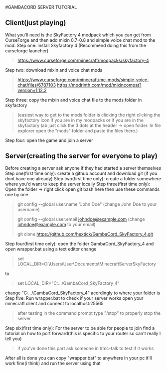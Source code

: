 #GAMBACORD SERVER TUTORIAL
## Client(just playing)
What you'll need is the SkyFactory 4 modpack which you can get from CurseForge and then add mixin 0.7-0.8  and simple voice chat mod to the mod.
Step one: install Skyfactory 4 (Recommend doing this from the curseforge launcher) 

>https://www.curseforge.com/minecraft/modpacks/skyfactory-4

Step two: download mixin and voice chat mods 

>https://www.curseforge.com/minecraft/mc-mods/simple-voice-chat/files/6787103
>https://modrinth.com/mod/mixincompat?version=1.12.2

Step three: copy the mixin and voice chat file to the mods folder in skyfactory

>(easiest way to get to the mods folder is clicking the right clicking the skyfactory icon if you are in my modpacks or if you are in the skyfactory tab just click the 3 dots at the header -> open folder. In file explorer open the "mods" folder and paste the files there.)

Step four: open the game and join a server

## Server(creating the server for everyone to play)

Before creating a server ask anyone if they had started a server themselves
Step one(first time only): create a github account and download git (if you dont have one already)
Step two(first time only): create a folder somewhere where you'd want to keep the server locally
Step three(first time only): Open the folder -> right click open git bash here then use these commands one by one

> git config --global user.name "John Doe" (change John Doe to your username)
>
> git config --global user.email johndoe@example.com (change johndoe@example.com to your email)
>
> git clone https://github.com/hextick/GambaCord_SkyFactory_4.git

Step four(first time only): open the folder GambaCord_SkyFactory_4 and open wrapper.bat using a text editor change

>set LOCAL_DIR=C:\Users\User\Documents\MinecraftServerSkyFactory

to 

>set LOCAL_DIR="C:\...\GambaCord_SkyFactory_4"

change "C:\...\GambaCord_SkyFactory_4" acordingly to where your folder is
Step five: Run wrapper.bat to check if your server works open your minecraft client and connect to localhost:25565

>after testing in the command prompt type "/stop" to properly stop the server

Step six(first time only): For the server to be able for people to join find a tutorial on how to port forward(this is specific to your router so can't really I tell you)

> if you've done this part ask someone in #mc-talk to test if it works

After all is done you can copy "wrapper.bat" to anywhere in your pc it'll work fine(i think) and run the server using that

